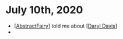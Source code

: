 # July 10th, 2020
- [[AbstractFairy]] told me about [[Daryl Davis]]
- 

[//begin]: # "Autogenerated link references for markdown compatibility"
[AbstractFairy]: ../abstractfairy "AbstractFairy"
[Daryl Davis]: ../daryl-davis "Daryl Davis"
[//end]: # "Autogenerated link references"